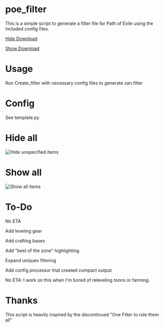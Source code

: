 # poe_filter

This is a simple script to generate a filter file for Path of Exile using the included config files.

[Hide Download](https://raw.githubusercontent.com/xanthics/poe_filter/master/xan.hide.filter)

[Show Download](https://raw.githubusercontent.com/xanthics/poe_filter/master/xan.show.filter)

Usage
=====
Run Create_filter with necessary config files to generate xan.filter

Config
======
See template.py

Hide all
========
![Hide unspecified items](images/hide.png?raw=true "Hide")

Show all
========
![Show all items](images/show.png?raw=true "Show")


To-Do
=====
No ETA

Add leveling gear

Add crafting bases

Add "best of the zone" highlighting.

Expand uniques filtering

Add config processor that created compact output

No ETA: I work on this when I'm bored of releveling toons or farming.

Thanks
======
This script is heavily inspired by the discontinued "One Filter to rule them all"
